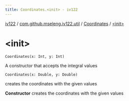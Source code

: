 ```yaml
---
title: Coordinates.<init> - iv122
---
```


[iv122](../../index.md) / [com.github.mseleng.iv122.util](../index.md) / [Coordinates](index.md) / [&lt;init&gt;](.)

# &lt;init&gt;

`Coordinates(x: Int, y: Int)`

A constructor that accepts the integral values

`Coordinates(x: Double, y: Double)`

creates the coordinates with the given values

**Constructor**
creates the coordinates with the given values

